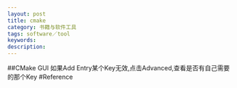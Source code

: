 ```yaml
---
layout: post
title: cmake
category: 书籍与软件工具
tags: software／tool
keywords: 
description: 
---
```


##CMake GUI
如果Add Entry某个Key无效,点击Advanced,查看是否有自己需要的那个Key
#Reference

